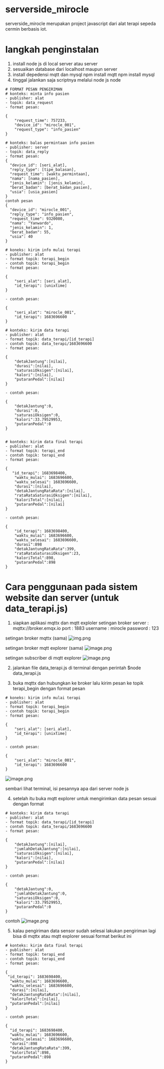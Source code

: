 # serverside_mirocle

serverside_mirocle merupakan project javascript dari alat terapi sepeda cermin berbasis iot.

# langkah penginstalan
1. install node js di local server atau server 
2. sesuaikan database dari localhost maupun server 
3. install depedensi mqtt dan mysql 
  npm install mqtt
  npm install mysql
4. tinggal jalankan saja scriptnya melalui node js 
  node <nama file.js>

```
# FORMAT PESAN PENGIRIMAN 
# konteks: minta info pasien
- publisher: alat 
- topik: data_request
- format pesan: 

{
    "request_time": 757233,
    "device_id": "mirocle_001",
    "request_type": "info_pasien"
}

# konteks: balas permintaan info pasien
- publisher: server
- topik: data_reply
- format pesan:
{
  "device_id": [seri_alat],
  "reply_type": [tipe_balasan],
  "request_time": [waktu_permintaan],
  "nama": [nama_pasien],
  "jenis_kelamin": [jenis_kelamin],
  "berat_badan": [berat_badan_pasien],
  "usia": [usia_pasien]
}
contoh pesan
{
  "device_id": "mirocle_001",
  "reply_type": "info_pasien",
  "request_time": 9320080,
  "nama": "Yanwardo",
  "jenis_kelamin": 1,
  "berat_badan": 55,
  "usia": 40
}

# koneks: kirim info mulai terapi
- publisher: alat
- format topik: terapi_begin 
- contoh topik: terapi_begin
- format pesan: 

{
    "seri_alat": [seri_alat],
    "id_terapi": [unixtime]
}

- contoh pesan: 

{
    "seri_alat": "mirocle_001",
    "id_terapi": 1683696600
}

# konteks: kirim data terapi
- publisher: alat
- format topik: data_terapi/[id_terapi]
- contoh topik: data_terapi/1683696600
- format pesan: 

{
    "detakJantung":[nilai],
    "durasi":[nilai],
    "saturasiOksigen":[nilai],
    "kalori":[nilai],
    "putaranPedal":[nilai]
}

- contoh pesan:

{
    "detakJantung":0,
    "durasi":0,
    "saturasiOksigen":0,
    "kalori":33.79529953,
    "putaranPedal":0
}


# konteks: kirim data final terapi
- publisher: alat
- format topik: terapi_end
- contoh topik: terapi_end
- format pesan: 

{
   "id_terapi": 1683698400,
    "waktu_mulai": 1683696600,
    "waktu_selesai": 1683696600,
    "durasi":[nilai],
    "detakJantungRataRata":[nilai],
    "rataRataSaturasiOksigen":[nilai],
    "kaloriTotal":[nilai],
    "putaranPedal":[nilai]
}

- contoh pesan:

{
    "id_terapi": 1683698400,
    "waktu_mulai": 1683696600,
    "waktu_selesai": 1683696600,
    "durasi":898
    "detakJantungRataRata":399,
    "rataRataSaturasiOksigen":23,
    "kaloriTotal":898,
    "putaranPedal":898
}
  ```

# Cara penggunaan pada sistem website dan server (untuk data_terapi.js)
1. siapkan aplikasi mqttx dan mqtt exploler 
setingan broker
server    : mqttx://broker.emqx.io
port      : 1883
username  : mirocle
password  : 123
  
setingan broker mqttx (sama)
![img.png](https://github.com/ariefmahendra/serverside_mirocle/blob/master/public/setingan%20mqttx.png)
  
setingan broker mqtt explorer (sama)
![image.png](https://github.com/ariefmahendra/serverside_mirocle/blob/master/public/setting%20mqtt%20exloler.png)
  
setingan subscriber di mqtt explorer 
![image.png](https://github.com/ariefmahendra/serverside_mirocle/blob/master/public/setting%20mqtt%20explorer%201.png)
  
2. jalankan file data_terapi.js di terminal dengan perintah 
$node data_terapi.js
  
3. buka mqttx dan hubungkan ke broker lalu kirim pesan ke topik terapi_begin dengan format pesan 

```
# koneks: kirim info mulai terapi
- publisher: alat
- format topik: terapi_begin 
- contoh topik: terapi_begin
- format pesan: 

{
    "seri_alat": [seri_alat],
    "id_terapi": [unixtime]
}

- contoh pesan: 

{
    "seri_alat": "mirocle_001",
    "id_terapi": 1683696600
}
  ```

![image.png](https://github.com/ariefmahendra/serverside_mirocle/blob/master/public/pengiriman%20pesan%20mqttx.png)
  
sembari lihat terminal, isi pesannya apa dari server node js

4. setelah itu buka mqtt explorer untuk mengirimkan data pesan sesuai dengan format 
```
# konteks: kirim data terapi
- publisher: alat
- format topik: data_terapi/[id_terapi]
- contoh topik: data_terapi/1683696600
- format pesan:

{
    "detakJantung":[nilai],
    "jumlahDetakJantung":[nilai],
    "saturasiOksigen":[nilai],
    "kalori":[nilai],
    "putaranPedal":[nilai]
}

- contoh pesan:

{
    "detakJantung":0,
    "jumlahDetakJantung":0,
    "saturasiOksigen":0,
    "kalori":33.79529953,
    "putaranPedal":0
}
```

contoh 
![image.png](https://github.com/ariefmahendra/serverside_mirocle/blob/master/public/ngirim%20pesan%20mqtt%20explorer.png)
  
5. kalau pengiriman data sensor sudah selesai lakukan pengiriman lagi bisa di mqttx atau mqtt explorer sesuai format berikut ini 
  ```
# konteks: kirim data final terapi
- publisher: alat
- format topik: terapi_end
- contoh topik: terapi_end
- format pesan: 

{
   "id_terapi": 1683698400,
    "waktu_mulai": 1683696600,
    "waktu_selesai": 1683696600,
    "durasi":[nilai],
    "detakJantungRataRata":[nilai],
    "kaloriTotal":[nilai],
    "putaranPedal":[nilai]
}

- contoh pesan:

{
    "id_terapi": 1683698400,
    "waktu_mulai": 1683696600,
    "waktu_selesai": 1683696600,
    "durasi":898
    "detakJantungRataRata":399,
    "kaloriTotal":898,
    "putaranPedal":898
}
```
  
